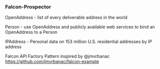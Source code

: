 ### Falcon-Prospector
OpenAddress - list of every deliverable address in the world

Person - use OpenAddress and publicly available web services to bind an OpenAddress to a Person

IPAddress - Personal data on 153 million U.S. residential addresses by IP address





Falcon API Factory Pattern inspired by @jmvrbanac<br />
https://github.com/jmvrbanac/falcon-example